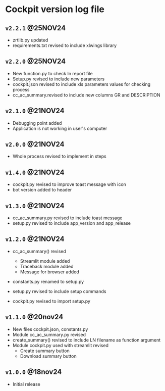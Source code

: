 # Cockpit version log file

## `v2.2.1` @25NOV24

- zrtlib.py updated
- requirements.txt revised to include xlwings library

## `v2.2.0` @25NOV24

- New function.py to check ln report file
- Setup.py revised to include new parameters
- cockpit.json revised to include xls parameters values for checking process
- cc_ac_summary.revised to include new columns GR and DESCRIPTION

## `v2.1.0` @21NOV24

- Debugging point added
- Application is not working in user's computer

## `v2.0.0` @21NOV24

- Whole process revised to implement in steps

## `v1.4.0` @21NOV24

- cockpit.py revised to improve toast message with icon
- bot version added to header

## `v1.3.0` @21NOV24

- cc_ac_summary.py revised to include toast message
- setup.py revised to include app_version and app_release

## `v1.2.0` @21NOV24

- cc_ac_summary() revised

  - Streamlit module added
  - Traceback module added
  - Message for browser added

- constants.py renamed to setup.py
- setup.py revised to include setup commands
- cockpit.py revised to import setup.py

## `v1.1.0` @20nov24

- New files cockpit.json, constants.py
- Module cc_ac_summary.py revised
- create_summary() revised to include LN filename as function argument
- Module cockpit.py used with streamlit revised
  - Create summary button
  - Download summary button

## `v1.0.0` @18nov24

- Initial release
